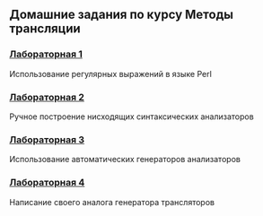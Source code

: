 ## Домашние задания по курсу Методы трансляции

### [Лабораторная 1](https://github.com/Ljts42/itmo-mt/lab1)
Использование регулярных выражений в языке Perl

### [Лабораторная 2](https://github.com/Ljts42/recursive-parsing)
Ручное построение нисходящих синтаксических анализаторов

### [Лабораторная 3](https://github.com/Ljts42/generated-parser)
Использование автоматических генераторов анализаторов

### [Лабораторная 4](https://github.com/Ljts42/parser-generator)
Написание своего аналога генератора трансляторов
